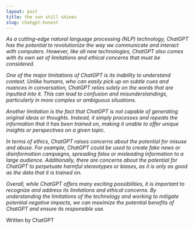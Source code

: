 ```yaml
---
layout: post
title: the sun still shines
slug: chatgpt-honest
---
```


*As a cutting-edge natural language processing (NLP) technology, ChatGPT has the potential to revolutionize the way we communicate and interact with computers. However, like all new technologies, ChatGPT also comes with its own set of limitations and ethical concerns that must be considered.*

*One of the major limitations of ChatGPT is its inability to understand context. Unlike humans, who can easily pick up on subtle cues and nuances in conversation, ChatGPT relies solely on the words that are inputted into it. This can lead to confusion and misunderstandings, particularly in more complex or ambiguous situations.*

*Another limitation is the fact that ChatGPT is not capable of generating original ideas or thoughts. Instead, it simply processes and repeats the information that it has been trained on, making it unable to offer unique insights or perspectives on a given topic.*

*In terms of ethics, ChatGPT raises concerns about the potential for misuse and abuse. For example, ChatGPT could be used to create fake news or disinformation campaigns, spreading false or misleading information to a large audience. Additionally, there are concerns about the potential for ChatGPT to perpetuate harmful stereotypes or biases, as it is only as good as the data that it is trained on.*

*Overall, while ChatGPT offers many exciting possibilities, it is important to recognize and address its limitations and ethical concerns. By understanding the limitations of the technology and working to mitigate potential negative impacts, we can maximize the potential benefits of ChatGPT and ensure its responsible use.*

Written by ChatGPT
